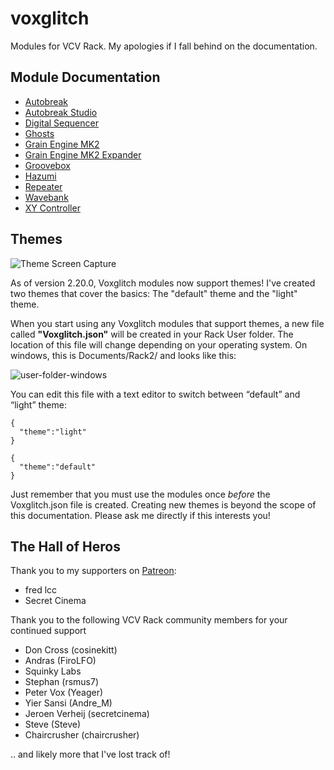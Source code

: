 # voxglitch

Modules for VCV Rack.  My apologies if I fall behind on the documentation.

## Module Documentation

* [Autobreak](docs/autobreak.md)
* [Autobreak Studio](docs/autobreak-studio.md)
* [Digital Sequencer](docs/digital-sequencer.md)
* [Ghosts](docs/ghosts.md)
* [Grain Engine MK2](docs/grain-engine-mk2.md)
* [Grain Engine MK2 Expander](docs/grain-engine-mk2-expander.md)
* [Groovebox](docs/groovebox.md)
* [Hazumi](docs/hazumi.md)
* [Repeater](docs/repeater.md)
* [Wavebank](docs/wavebank.md)
* [XY Controller](docs/xy-controller.md)

## Themes

![Theme Screen Capture](docs/images/home/light-theme.jpg)

As of version 2.20.0, Voxglitch modules now support themes!  I've created two themes that cover the basics: The "default" theme and the "light" theme.

When you start using any Voxglitch modules that support themes, a new file called **"Voxglitch.json"** will be created in your Rack User folder.  The location of this file will change depending on your operating system. On windows, this is Documents/Rack2/ and looks like this:

 ![user-folder-windows](docs/images/home/rack-user-folder.jpg)

 You can edit this file with a text editor to switch between “default” and “light” theme:
````
{
  "theme":"light"
}
````
````
{
  "theme":"default"
}
````

Just remember that you must use the modules once _before_ the Voxglitch.json file is created.  Creating new themes is beyond the scope of this documentation.  Please ask me directly if this interests you!

## The Hall of Heros

Thank you to my supporters on [Patreon](https://www.patreon.com/voxglitch):

* fred lcc
* Secret Cinema

Thank you to the following VCV Rack community members for your continued support

* Don Cross (cosinekitt)
* Andras (FiroLFO)
* Squinky Labs
* Stephan (rsmus7)
* Peter Vox (Yeager)
* Yier Sansi (Andre_M)
* Jeroen Verheij (secretcinema)
* Steve (Steve)
* Chaircrusher (chaircrusher)

.. and likely more that I've lost track of!

